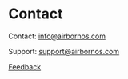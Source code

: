 # Contact

Contact: [info@airbornos.com](mailto:info@airbornos.com)

Support: [support@airbornos.com](mailto:support@airbornos.com)

[Feedback](https://www.supersimplesurvey.com/survey/17354/airborn-os-feedback/)
